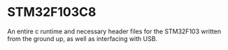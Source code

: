 # STM32F103C8
An entire c runtime and necessary header files for the STM32F103 written from the ground up,
as well as interfacing with USB.
